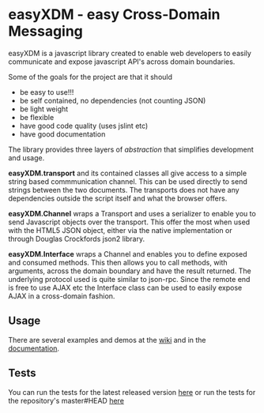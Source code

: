 easyXDM - easy Cross-Domain Messaging
=====================================
easyXDM is a javascript library created to enable web developers
to easily communicate and expose javascript API's across domain boundaries.

Some of the goals for the project are that it should

* be easy to use!!!
* be self contained, no dependencies (not counting JSON)
* be light weight
* be flexible
* have good code quality (uses jslint etc)
* have good documentation

The library provides three layers of *abstraction* that simplifies development and usage.

**easyXDM.transport** and its contained classes all give access to 
a simple string based commmunication channel. This can be used directly 
to send strings between the two documents. The transports does not have any
dependencies outside the script itself and what the browser offers.

**easyXDM.Channel** wraps a Transport and uses a serializer to enable you
to send Javascript objects over the transport. This offer the most when used with 
the HTML5 JSON object, either via the native implementation or through Douglas Crockfords json2 library.

**easyXDM.Interface** wraps a Channel and enables you to define exposed and
consumed methods. This then allows you to call methods, with arguments, 
across the domain boundary and have the result returned. The underlying protocol used is quite similar to json-rpc.
Since the remote end is free to use AJAX etc the Interface class can be used to easily expose AJAX in a cross-domain fashion.

Usage
-----
There are several examples and demos at the [wiki](http://easyxdm.net/wiki/) and in the [documentation](http://easyxdm.net/docs).

Tests
-----
You can run the tests for the latest released version [here](http://easyxdm.net/current/tests/) 
or run the tests for the repository's master#HEAD [here](http://easyxdm.net/source/tests/)

